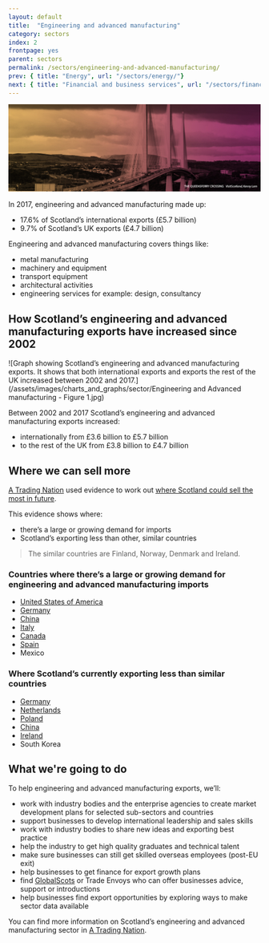 ```yaml
---
layout: default
title:  "Engineering and advanced manufacturing"
category: sectors
index: 2
frontpage: yes
parent: sectors
permalink: /sectors/engineering-and-advanced-manufacturing/
prev: { title: "Energy", url: "/sectors/energy/"}
next: { title: "Financial and business services", url: "/sectors/financial-and-business-services/"}
---
```


![An image of Queensferry Crossing depicting the engineering sector](/assets/images/sector_photography/engineering-and-advanced-manufacturing.jpg)

In 2017, engineering and advanced manufacturing made up:

* 17.6% of Scotland’s international exports (£5.7 billion)
* 9.7% of Scotland’s UK exports (£4.7 billion)

Engineering and advanced manufacturing covers things like:

* metal manufacturing
* machinery and equipment
* transport equipment
* architectural activities
* engineering services for example: design, consultancy


## How Scotland’s engineering and advanced manufacturing exports have increased since 2002
![Graph showing Scotland’s engineering and advanced manufacturing exports. It shows that both international exports and exports the rest of the UK increased between 2002 and 2017.](/assets/images/charts_and_graphs/sector/Engineering and Advanced manufacturing - Figure 1.jpg)

Between 2002 and 2017 Scotland’s engineering and advanced manufacturing exports increased:

* internationally from £3.6 billion to £5.7 billion
* to the rest of the UK from £3.8 billion to £4.7 billion


## Where we can sell more
[A Trading Nation](https://www.gov.scot/publications/scotland-a-trading-nation/) used evidence to work out [where Scotland could sell the most in future](/where-we-could-sell-more/).

This evidence shows where:

* there’s a large or growing demand for imports
* Scotland’s exporting less than other, similar countries

> The similar countries are Finland, Norway, Denmark and Ireland.


### Countries where there’s a large or growing demand for engineering and advanced manufacturing imports
* [United States of America](/country-profiles/usa/)
* [Germany](/country-profiles/germany/)
* [China](/country-profiles/china/)
* [Italy](/country-profiles/italy/)
* [Canada](/country-profiles/canada/)
* [Spain](/country-profiles/spain/)
* Mexico

### Where Scotland’s currently exporting less than similar countries
* [Germany](/country-profiles/germany/)
* [Netherlands](/country-profiles/netherlands/)
* [Poland](/country-profiles/poland/)
* [China](/country-profiles/china/)
* [Ireland](/country-profiles/ireland/)
* South Korea


## What we're going to do
To help engineering and advanced manufacturing exports, we’ll:

* work with industry bodies and the enterprise agencies to create market development plans for selected sub-sectors and countries
* support businesses to develop international leadership and sales skills
* work with industry bodies to share new ideas and exporting best practice
* help the industry to get high quality graduates and technical talent
* make sure businesses can still get skilled overseas employees (post-EU exit)
* help businesses to get finance for export growth plans
* find [GlobalScots](https://www.globalscot.com/) or Trade Envoys who can offer businesses advice, support or introductions
* help businesses find export opportunities by exploring ways to make sector data available

You can find more information on Scotland’s engineering and advanced manufacturing sector in [A Trading Nation](https://www.gov.scot/publications/scotland-a-trading-nation/).
